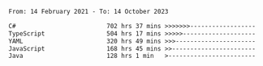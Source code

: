 <!-- [![Top Langs](https://github-readme-stats.vercel.app/api/top-langs/?username=thititongumpun&layout=compact&langs_count=7&theme=prussian)](https://github.com/thititongumpun)
[![Anurag's GitHub stats](https://github-readme-stats.vercel.app/api?username=thititongumpun&hide=stars&show_icons=true&theme=prussian)](https://github.com/thititongumpun) -->

<!--START_SECTION:waka-->

```txt
From: 14 February 2021 - To: 14 October 2023

C#                         702 hrs 37 mins >>>>>>>------------------   26.88 %
TypeScript                 504 hrs 17 mins >>>>>--------------------   19.29 %
YAML                       320 hrs 49 mins >>>----------------------   12.28 %
JavaScript                 168 hrs 45 mins >>-----------------------   06.46 %
Java                       128 hrs 1 min   >------------------------   04.90 %
```

<!--END_SECTION:waka-->
